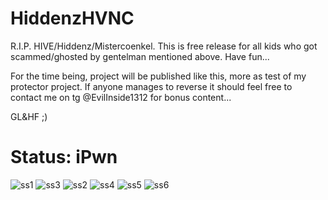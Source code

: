 # HiddenzHVNC
R.I.P. HIVE/Hiddenz/Mistercoenkel. This is free release for all kids who got scammed/ghosted by gentelman mentioned above. Have fun...

For the time being, project will be published like this, more as test of my protector project. If anyone manages to reverse it should feel free to contact me on tg @EvilInside1312 for bonus content...

GL&HF ;)

# Status: iPwn

![ss1](https://user-images.githubusercontent.com/1867768/158731425-fb8d56b4-c476-402f-bf11-36f69fb56753.jpg)
![ss3](https://user-images.githubusercontent.com/1867768/158731408-4a079151-407c-4698-8e41-f7b418939085.jpg)
![ss2](https://user-images.githubusercontent.com/1867768/158731427-0a420e23-6a65-42b9-b59d-1c37e0f19a3d.jpg)
![ss4](https://user-images.githubusercontent.com/1867768/158731413-b6a6ea7c-d622-4651-bb51-1ea6ca58888e.jpg)
![ss5](https://user-images.githubusercontent.com/1867768/158731418-c2943f14-b277-469b-9bb9-f0dac25746af.jpg)
![ss6](https://user-images.githubusercontent.com/1867768/158731423-0634c97c-b891-4441-bd5c-ddb4e8b42857.jpg)
